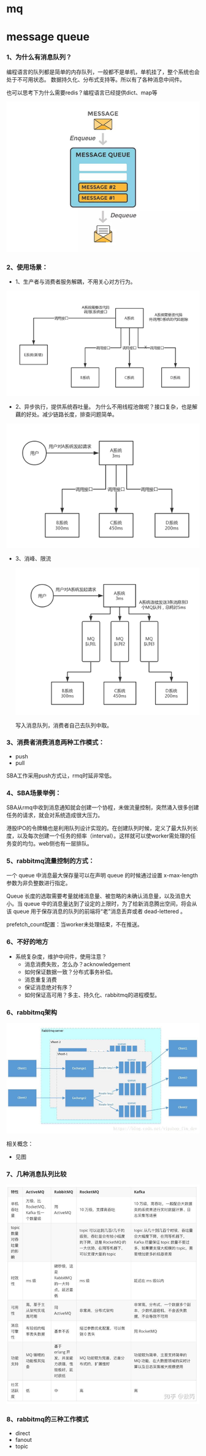 # mq
# message queue

### 1、为什么有消息队列？

编程语言的队列都是简单的内存队列，一般都不是单机，单机挂了，整个系统也会处于不可用状态。
数据持久化、分布式支持等。所以有了各种消息中间件。

也可以思考下为什么需要redis？编程语言已经提供dict、map等

![mq](source/mq.jpg "mq")

### 2、使用场景：
- 1、生产者与消费者服务解耦，不用关心对方行为。

![解藕](source/解耦.webp "解耦")

- 2、异步执行，提供系统吞吐量。
  为什么不用线程池做呢？接口复杂，也是解藕的好处。减少链路长度，排查问题简单。

![异步](source/异步.webp "异步")

- 3、消峰、限流

  ![削峰](source/削峰.webp "削峰")

  写入消息队列，消费者自己去队列中取。

### 3、消费者消费消息两种工作模式：

  - push
  - pull

  SBA工作采用push方式让，rmq时延非常低。

### 4、SBA场景举例：

  SBA从rmq中收到消息通知就会创建一个协程，未做流量控制，突然涌入很多创建任务的请求，就会对系统造成很大压力。

  港股IPO的令牌桶也是利用队列设计实现的。在创建队列时候，定义了最大队列长度，以及每次创建一个任务的频率（interval）。这样就可以使worker需处理的任务变的均匀。web侧也有一层排队。



### 5、rabbitmq流量控制的方式：

 一个 queue 中消息最大保存量可以在声明 queue 的时候通过设置 x-max-length 参数为非负整数进行指定。

Queue 长度的选取需要考量就绪消息量、被忽略的未确认消息量，以及消息大小。当 queue 中的消息量达到了设定的上限时，为了给新消息腾出空间，将会从该 queue 用于保存消息的队列的前端将“老”消息丢弃或者 dead-lettered 。

prefetch_count配置：当worker未处理结束，不在推送。


### 6、不好的地方

- 系统复杂度，维护中间件，使用注意？
  - 消息消费失败，怎么办？acknowledgement
  - 如何保证数据一致？分布式事务补偿。
  - 消息重复消费
  - 保证消息绝对有序？
  - 如何保证高可用？多主、持久化、rabbitmq的进程模型。

### 6、rabbitmq架构

![架构](source/rmq架构.jpeg "架构")

相关概念：
- 见图

### 7、几种消息队列比较

![比较](source/比较.jpg "比较")


### 8、rabbitmq的三种工作模式

- direct
- fanout
- topic